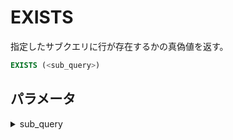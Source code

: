 # EXISTS

指定したサブクエリに行が存在するかの真偽値を返す。

```sql
EXISTS (<sub_query>)
```

## パラメータ

<details><summary>sub_query</summary>

副問い合わせ文

</details>

